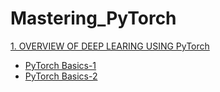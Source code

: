 # Mastering_PyTorch

[1. OVERVIEW OF DEEP LEARING USING PyTorch](1.Pytorch_Overview/Pytorch-I.ipynb)
- [PyTorch Basics-1](1.Pytorch_Overview/Pytorch-I.ipynb)
- [PyTorch Basics-2](1.Pytorch_Overview/tensors_in_pytorch.ipynb)